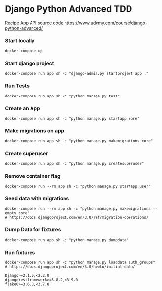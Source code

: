 # Django Python Advanced TDD
Recipe App API source code
https://www.udemy.com/course/django-python-advanced/

### Start locally
```
docker-compose up
```

### Start django project
```
docker-compose run app sh -c "django-admin.py startproject app ."
```

### Run Tests
```
docker-compose run app sh -c "python manage.py test"
```

### Create an App
```
docker-compose run app sh -c "python manage.py startapp core"
```

### Make migrations on app
```
docker-compose run app sh -c "python manage.py makemigrations core"
```

### Create superuser
```
docker-compose run app sh -c "python manage.py createsuperuser"
```

### Remove container flag
```
docker-compose run --rm app sh -c "python manage.py startapp user"
```

### Seed data with migrations
```
docker-compose run --rm app sh -c "python manage.py makemigrations --empty core"
# https://docs.djangoproject.com/en/3.0/ref/migration-operations/
```

### Dump Data for fixtures
```
docker-compose run app sh -c "python manage.py dumpdata"
```

### Run fixtures
```
docker-compose run app sh -c "python manage.py loaddata auth_groups"
# https://docs.djangoproject.com/en/3.0/howto/initial-data/
```


```
Django>=2.1.0,<2.2.0
djangorestframework>=3.8.2,<3.9.0
flake8>=3.6.0,<3.7.0
```
